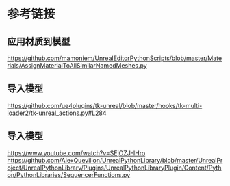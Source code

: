 # 参考链接

## 应用材质到模型
https://github.com/mamoniem/UnrealEditorPythonScripts/blob/master/Materials/AssignMaterialToAllSimilarNamedMeshes.py

## 导入模型
https://github.com/ue4plugins/tk-unreal/blob/master/hooks/tk-multi-loader2/tk-unreal_actions.py#L284

## 导入模型
https://www.youtube.com/watch?v=SEjOZJ-IHro
https://github.com/AlexQuevillon/UnrealPythonLibrary/blob/master/UnrealProject/UnrealPythonLibrary/Plugins/UnrealPythonLibraryPlugin/Content/Python/PythonLibraries/SequencerFunctions.py

